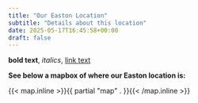 ```yaml
---
title: "Our Easton Location"
subtitle: "Details about this location"
date: 2025-05-17T16:45:58+00:00
draft: false
---
```


**bold text**, *italics*, [link text](https://example.com/)

**See below a mapbox of where our Easton location is:**

{{< map.inline >}}{{ partial "map" . }}{{< /map.inline >}}
